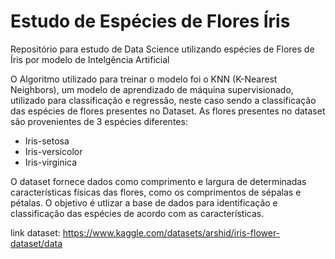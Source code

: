 # Estudo de Espécies de Flores Íris
Repositório para estudo de Data Science utilizando espécies de Flores de Íris por modelo de Intelgência Artificial

O Algoritmo utilizado para treinar o modelo foi o KNN (K-Nearest Neighbors), um modelo de aprendizado de máquina supervisionado, utilizado para classificação e regressão, neste caso sendo a classificação das espécies de flores presentes no Dataset.
As flores presentes no dataset são provenientes de 3 espécies diferentes:
- Iris-setosa
- Iris-versicolor
- Iris-virginica

O dataset fornece dados como comprimento e largura de determinadas características físicas das flores, como os comprimentos de sépalas e pétalas.
O objetivo é utlizar a base de dados para identificação e classificação das espécies de acordo com as características.

link dataset: https://www.kaggle.com/datasets/arshid/iris-flower-dataset/data
